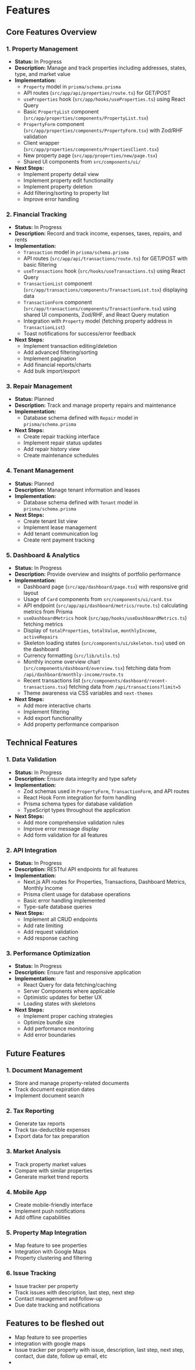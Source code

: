 <!-- File: /docs/features.md -->
# Features

## Core Features Overview

### 1. Property Management
- **Status:** In Progress
- **Description:** Manage and track properties including addresses, states, type, and market value
- **Implementation:**
  - `Property` model in `prisma/schema.prisma`
  - API routes (`src/app/api/properties/route.ts`) for GET/POST
  - `useProperties` hook (`src/app/hooks/useProperties.ts`) using React Query
  - Basic `PropertyList` component (`src/app/properties/components/PropertyList.tsx`)
  - `PropertyForm` component (`src/app/properties/components/PropertyForm.tsx`) with Zod/RHF validation
  - Client wrapper (`src/app/properties/components/PropertiesClient.tsx`)
  - New property page (`src/app/properties/new/page.tsx`)
  - Shared UI components from `src/components/ui/`
- **Next Steps:**
  - Implement property detail view
  - Implement property edit functionality
  - Implement property deletion
  - Add filtering/sorting to property list
  - Improve error handling

### 2. Financial Tracking
- **Status:** In Progress
- **Description:** Record and track income, expenses, taxes, repairs, and rents
- **Implementation:**
  - `Transaction` model in `prisma/schema.prisma`
  - API routes (`src/app/api/transactions/route.ts`) for GET/POST with basic filtering
  - `useTransactions` hook (`src/hooks/useTransactions.ts`) using React Query
  - `TransactionList` component (`src/app/transactions/components/TransactionList.tsx`) displaying data
  - `TransactionForm` component (`src/app/transactions/components/TransactionForm.tsx`) using shared UI components, Zod/RHF, and React Query mutation
  - Integration with `Property` model (fetching property address in `TransactionList`)
  - Toast notifications for success/error feedback
- **Next Steps:**
  - Implement transaction editing/deletion
  - Add advanced filtering/sorting
  - Implement pagination
  - Add financial reports/charts
  - Add bulk import/export

### 3. Repair Management
- **Status:** Planned
- **Description:** Track and manage property repairs and maintenance
- **Implementation:**
  - Database schema defined with `Repair` model in `prisma/schema.prisma`
- **Next Steps:**
  - Create repair tracking interface
  - Implement repair status updates
  - Add repair history view
  - Create maintenance schedules

### 4. Tenant Management
- **Status:** Planned
- **Description:** Manage tenant information and leases
- **Implementation:**
  - Database schema defined with `Tenant` model in `prisma/schema.prisma`
- **Next Steps:**
  - Create tenant list view
  - Implement lease management
  - Add tenant communication log
  - Create rent payment tracking

### 5. Dashboard & Analytics
- **Status:** In Progress
- **Description:** Provide overview and insights of portfolio performance
- **Implementation:**
  - Dashboard page (`src/app/dashboard/page.tsx`) with responsive grid layout
  - Usage of `Card` components from `src/components/ui/card.tsx`
  - API endpoint (`src/app/api/dashboard/metrics/route.ts`) calculating metrics from Prisma
  - `useDashboardMetrics` hook (`src/app/hooks/useDashboardMetrics.ts`) fetching metrics
  - Display of `totalProperties`, `totalValue`, `monthlyIncome`, `activeRepairs`
  - Skeleton loading states (`src/components/ui/skeleton.tsx`) used on the dashboard
  - Currency formatting (`src/lib/utils.ts`)
  - Monthly income overview chart (`src/components/dashboard/overview.tsx`) fetching data from `/api/dashboard/monthly-income/route.ts`
  - Recent transactions list (`src/components/dashboard/recent-transactions.tsx`) fetching data from `/api/transactions?limit=5`
  - Theme awareness via CSS variables and `next-themes`
- **Next Steps:**
  - Add more interactive charts
  - Implement filtering
  - Add export functionality
  - Add property performance comparison

## Technical Features

### 1. Data Validation
- **Status:** In Progress
- **Description:** Ensure data integrity and type safety
- **Implementation:**
  - Zod schemas used in `PropertyForm`, `TransactionForm`, and API routes
  - React Hook Form integration for form handling
  - Prisma schema types for database validation
  - TypeScript types throughout the application
- **Next Steps:**
  - Add more comprehensive validation rules
  - Improve error message display
  - Add form validation for all features

### 2. API Integration
- **Status:** In Progress
- **Description:** RESTful API endpoints for all features
- **Implementation:**
  - Next.js API routes for Properties, Transactions, Dashboard Metrics, Monthly Income
  - Prisma client usage for database operations
  - Basic error handling implemented
  - Type-safe database queries
- **Next Steps:**
  - Implement all CRUD endpoints
  - Add rate limiting
  - Add request validation
  - Add response caching

### 3. Performance Optimization
- **Status:** In Progress
- **Description:** Ensure fast and responsive application
- **Implementation:**
  - React Query for data fetching/caching
  - Server Components where applicable
  - Optimistic updates for better UX
  - Loading states with skeletons
- **Next Steps:**
  - Implement proper caching strategies
  - Optimize bundle size
  - Add performance monitoring
  - Add error boundaries

## Future Features

### 1. Document Management
- Store and manage property-related documents
- Track document expiration dates
- Implement document search

### 2. Tax Reporting
- Generate tax reports
- Track tax-deductible expenses
- Export data for tax preparation

### 3. Market Analysis
- Track property market values
- Compare with similar properties
- Generate market trend reports

### 4. Mobile App
- Create mobile-friendly interface
- Implement push notifications
- Add offline capabilities

### 5. Property Map Integration
- Map feature to see properties
- Integration with Google Maps
- Property clustering and filtering

### 6. Issue Tracking
- Issue tracker per property
- Track issues with description, last step, next step
- Contact management and follow-up
- Due date tracking and notifications

## Features to be fleshed out
- Map feature to see properties
- integration with google maps
- Issue tracker per property with issue, description, last step, next step, contact, due date, follow up email, etc
- 
